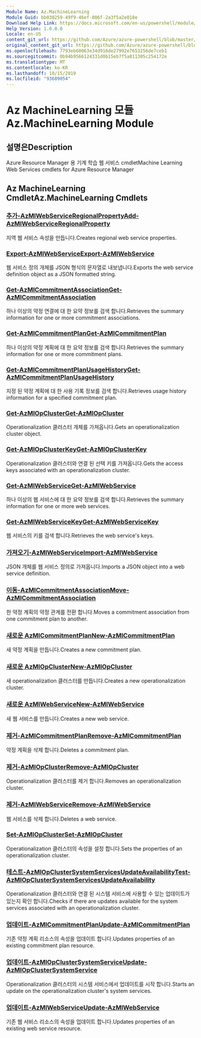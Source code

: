 ```yaml
---
Module Name: Az.MachineLearning
Module Guid: bb030259-49f9-46ef-806f-2a3f5a2e018e
Download Help Link: https://docs.microsoft.com/en-us/powershell/module/az.machinelearning
Help Version: 1.0.0.0
Locale: en-US
content_git_url: https://github.com/Azure/azure-powershell/blob/master/src/MachineLearning/MachineLearning/help/Az.MachineLearning.md
original_content_git_url: https://github.com/Azure/azure-powershell/blob/master/src/MachineLearning/MachineLearning/help/Az.MachineLearning.md
ms.openlocfilehash: 7793eb60063e34d916de27992e7653256de7ceb1
ms.sourcegitcommit: 0b94b9566124331d0b15eb7f5a811305c254172e
ms.translationtype: MT
ms.contentlocale: ko-KR
ms.lasthandoff: 10/15/2019
ms.locfileid: "93689054"
---
```

# <span data-ttu-id="a7c09-101">Az MachineLearning 모듈</span><span class="sxs-lookup"><span data-stu-id="a7c09-101">Az.MachineLearning Module</span></span>
## <span data-ttu-id="a7c09-102">설명은</span><span class="sxs-lookup"><span data-stu-id="a7c09-102">Description</span></span>
<span data-ttu-id="a7c09-103">Azure Resource Manager 용 기계 학습 웹 서비스 cmdlet</span><span class="sxs-lookup"><span data-stu-id="a7c09-103">Machine Learning Web Services cmdlets for Azure Resource Manager</span></span>

## <span data-ttu-id="a7c09-104">Az MachineLearning Cmdlet</span><span class="sxs-lookup"><span data-stu-id="a7c09-104">Az.MachineLearning Cmdlets</span></span>
### [<span data-ttu-id="a7c09-105">추가-AzMlWebServiceRegionalProperty</span><span class="sxs-lookup"><span data-stu-id="a7c09-105">Add-AzMlWebServiceRegionalProperty</span></span>](Add-AzMlWebServiceRegionalProperty.md)
<span data-ttu-id="a7c09-106">지역 웹 서비스 속성을 만듭니다.</span><span class="sxs-lookup"><span data-stu-id="a7c09-106">Creates regional web service properties.</span></span>

### [<span data-ttu-id="a7c09-107">Export-AzMlWebService</span><span class="sxs-lookup"><span data-stu-id="a7c09-107">Export-AzMlWebService</span></span>](Export-AzMlWebService.md)
<span data-ttu-id="a7c09-108">웹 서비스 정의 개체를 JSON 형식의 문자열로 내보냅니다.</span><span class="sxs-lookup"><span data-stu-id="a7c09-108">Exports the web service definition object as a JSON formatted string.</span></span>

### [<span data-ttu-id="a7c09-109">Get-AzMlCommitmentAssociation</span><span class="sxs-lookup"><span data-stu-id="a7c09-109">Get-AzMlCommitmentAssociation</span></span>](Get-AzMlCommitmentAssociation.md)
<span data-ttu-id="a7c09-110">하나 이상의 약정 연결에 대 한 요약 정보를 검색 합니다.</span><span class="sxs-lookup"><span data-stu-id="a7c09-110">Retrieves the summary information for one or more commitment associations.</span></span>

### [<span data-ttu-id="a7c09-111">Get-AzMlCommitmentPlan</span><span class="sxs-lookup"><span data-stu-id="a7c09-111">Get-AzMlCommitmentPlan</span></span>](Get-AzMlCommitmentPlan.md)
<span data-ttu-id="a7c09-112">하나 이상의 약정 계획에 대 한 요약 정보를 검색 합니다.</span><span class="sxs-lookup"><span data-stu-id="a7c09-112">Retrieves the summary information for one or more commitment plans.</span></span>

### [<span data-ttu-id="a7c09-113">Get-AzMlCommitmentPlanUsageHistory</span><span class="sxs-lookup"><span data-stu-id="a7c09-113">Get-AzMlCommitmentPlanUsageHistory</span></span>](Get-AzMlCommitmentPlanUsageHistory.md)
<span data-ttu-id="a7c09-114">지정 된 약정 계획에 대 한 사용 기록 정보를 검색 합니다.</span><span class="sxs-lookup"><span data-stu-id="a7c09-114">Retrieves usage history information for a specified commitment plan.</span></span>

### [<span data-ttu-id="a7c09-115">Get-AzMlOpCluster</span><span class="sxs-lookup"><span data-stu-id="a7c09-115">Get-AzMlOpCluster</span></span>](Get-AzMlOpCluster.md)
<span data-ttu-id="a7c09-116">Operationalization 클러스터 개체를 가져옵니다.</span><span class="sxs-lookup"><span data-stu-id="a7c09-116">Gets an operationalization cluster object.</span></span>

### [<span data-ttu-id="a7c09-117">Get-AzMlOpClusterKey</span><span class="sxs-lookup"><span data-stu-id="a7c09-117">Get-AzMlOpClusterKey</span></span>](Get-AzMlOpClusterKey.md)
<span data-ttu-id="a7c09-118">Operationalization 클러스터와 연결 된 선택 키를 가져옵니다.</span><span class="sxs-lookup"><span data-stu-id="a7c09-118">Gets the access keys associated with an operationalization cluster.</span></span>

### [<span data-ttu-id="a7c09-119">Get-AzMlWebService</span><span class="sxs-lookup"><span data-stu-id="a7c09-119">Get-AzMlWebService</span></span>](Get-AzMlWebService.md)
<span data-ttu-id="a7c09-120">하나 이상의 웹 서비스에 대 한 요약 정보를 검색 합니다.</span><span class="sxs-lookup"><span data-stu-id="a7c09-120">Retrieves the summary information for one or more web services.</span></span>

### [<span data-ttu-id="a7c09-121">Get-AzMlWebServiceKey</span><span class="sxs-lookup"><span data-stu-id="a7c09-121">Get-AzMlWebServiceKey</span></span>](Get-AzMlWebServiceKey.md)
<span data-ttu-id="a7c09-122">웹 서비스의 키를 검색 합니다.</span><span class="sxs-lookup"><span data-stu-id="a7c09-122">Retrieves the web service's keys.</span></span>

### [<span data-ttu-id="a7c09-123">가져오기-AzMlWebService</span><span class="sxs-lookup"><span data-stu-id="a7c09-123">Import-AzMlWebService</span></span>](Import-AzMlWebService.md)
<span data-ttu-id="a7c09-124">JSON 개체를 웹 서비스 정의로 가져옵니다.</span><span class="sxs-lookup"><span data-stu-id="a7c09-124">Imports a JSON object into a web service definition.</span></span>

### [<span data-ttu-id="a7c09-125">이동-AzMlCommitmentAssociation</span><span class="sxs-lookup"><span data-stu-id="a7c09-125">Move-AzMlCommitmentAssociation</span></span>](Move-AzMlCommitmentAssociation.md)
<span data-ttu-id="a7c09-126">한 약정 계획의 약정 관계를 전환 합니다.</span><span class="sxs-lookup"><span data-stu-id="a7c09-126">Moves a commitment association from one commitment plan to another.</span></span>

### [<span data-ttu-id="a7c09-127">새로운 AzMlCommitmentPlan</span><span class="sxs-lookup"><span data-stu-id="a7c09-127">New-AzMlCommitmentPlan</span></span>](New-AzMlCommitmentPlan.md)
<span data-ttu-id="a7c09-128">새 약정 계획을 만듭니다.</span><span class="sxs-lookup"><span data-stu-id="a7c09-128">Creates a new commitment plan.</span></span>

### [<span data-ttu-id="a7c09-129">새로운 AzMlOpCluster</span><span class="sxs-lookup"><span data-stu-id="a7c09-129">New-AzMlOpCluster</span></span>](New-AzMlOpCluster.md)
<span data-ttu-id="a7c09-130">새 operationalization 클러스터를 만듭니다.</span><span class="sxs-lookup"><span data-stu-id="a7c09-130">Creates a new operationalization cluster.</span></span>

### [<span data-ttu-id="a7c09-131">새로운 AzMlWebService</span><span class="sxs-lookup"><span data-stu-id="a7c09-131">New-AzMlWebService</span></span>](New-AzMlWebService.md)
<span data-ttu-id="a7c09-132">새 웹 서비스를 만듭니다.</span><span class="sxs-lookup"><span data-stu-id="a7c09-132">Creates a new web service.</span></span>

### [<span data-ttu-id="a7c09-133">제거-AzMlCommitmentPlan</span><span class="sxs-lookup"><span data-stu-id="a7c09-133">Remove-AzMlCommitmentPlan</span></span>](Remove-AzMlCommitmentPlan.md)
<span data-ttu-id="a7c09-134">약정 계획을 삭제 합니다.</span><span class="sxs-lookup"><span data-stu-id="a7c09-134">Deletes a commitment plan.</span></span>

### [<span data-ttu-id="a7c09-135">제거-AzMlOpCluster</span><span class="sxs-lookup"><span data-stu-id="a7c09-135">Remove-AzMlOpCluster</span></span>](Remove-AzMlOpCluster.md)
<span data-ttu-id="a7c09-136">Operationalization 클러스터를 제거 합니다.</span><span class="sxs-lookup"><span data-stu-id="a7c09-136">Removes an operationalization cluster.</span></span>

### [<span data-ttu-id="a7c09-137">제거-AzMlWebService</span><span class="sxs-lookup"><span data-stu-id="a7c09-137">Remove-AzMlWebService</span></span>](Remove-AzMlWebService.md)
<span data-ttu-id="a7c09-138">웹 서비스를 삭제 합니다.</span><span class="sxs-lookup"><span data-stu-id="a7c09-138">Deletes a web service.</span></span>

### [<span data-ttu-id="a7c09-139">Set-AzMlOpCluster</span><span class="sxs-lookup"><span data-stu-id="a7c09-139">Set-AzMlOpCluster</span></span>](Set-AzMlOpCluster.md)
<span data-ttu-id="a7c09-140">Operationalization 클러스터의 속성을 설정 합니다.</span><span class="sxs-lookup"><span data-stu-id="a7c09-140">Sets the properties of an operationalization cluster.</span></span>

### [<span data-ttu-id="a7c09-141">테스트-AzMlOpClusterSystemServicesUpdateAvailability</span><span class="sxs-lookup"><span data-stu-id="a7c09-141">Test-AzMlOpClusterSystemServicesUpdateAvailability</span></span>](Test-AzMlOpClusterSystemServicesUpdateAvailability.md)
<span data-ttu-id="a7c09-142">Operationalization 클러스터와 연결 된 시스템 서비스에 사용할 수 있는 업데이트가 있는지 확인 합니다.</span><span class="sxs-lookup"><span data-stu-id="a7c09-142">Checks if there are updates available for the system services associated with an operationalization cluster.</span></span>

### [<span data-ttu-id="a7c09-143">업데이트-AzMlCommitmentPlan</span><span class="sxs-lookup"><span data-stu-id="a7c09-143">Update-AzMlCommitmentPlan</span></span>](Update-AzMlCommitmentPlan.md)
<span data-ttu-id="a7c09-144">기존 약정 계획 리소스의 속성을 업데이트 합니다.</span><span class="sxs-lookup"><span data-stu-id="a7c09-144">Updates properties of an existing commitment plan resource.</span></span>

### [<span data-ttu-id="a7c09-145">업데이트-AzMlOpClusterSystemService</span><span class="sxs-lookup"><span data-stu-id="a7c09-145">Update-AzMlOpClusterSystemService</span></span>](Update-AzMlOpClusterSystemService.md)
<span data-ttu-id="a7c09-146">Operationalization 클러스터의 시스템 서비스에서 업데이트를 시작 합니다.</span><span class="sxs-lookup"><span data-stu-id="a7c09-146">Starts an update on the operationalization cluster's system services.</span></span>

### [<span data-ttu-id="a7c09-147">업데이트-AzMlWebService</span><span class="sxs-lookup"><span data-stu-id="a7c09-147">Update-AzMlWebService</span></span>](Update-AzMlWebService.md)
<span data-ttu-id="a7c09-148">기존 웹 서비스 리소스의 속성을 업데이트 합니다.</span><span class="sxs-lookup"><span data-stu-id="a7c09-148">Updates properties of an existing web service resource.</span></span>

